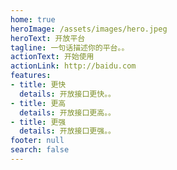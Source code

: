 ```yaml
---
home: true
heroImage: /assets/images/hero.jpeg
heroText: 开放平台
tagline: 一句话描述你的平台。。
actionText: 开始使用
actionLink: http://baidu.com
features:
- title: 更快
  details: 开放接口更快。。
- title: 更高
  details: 开放接口更高。。
- title: 更强
  details: 开放接口更强。。
footer: null
search: false
---
```

